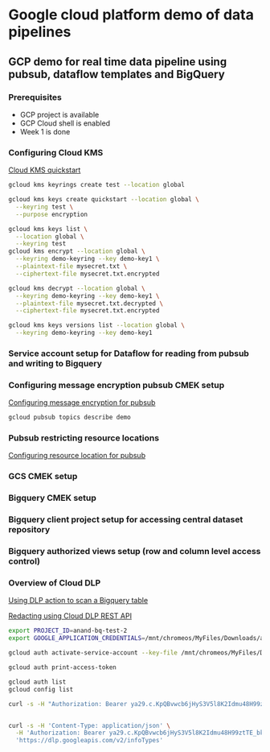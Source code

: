 # Google cloud platform demo of data pipelines

## GCP demo for real time data pipeline using pubsub, dataflow templates and BigQuery

### Prerequisites

* GCP project is available
* GCP Cloud shell is enabled
* Week 1 is done

### Configuring Cloud KMS
[Cloud KMS quickstart](https://cloud.google.com/kms/docs/quickstart)

```sh
gcloud kms keyrings create test --location global

gcloud kms keys create quickstart --location global \
  --keyring test \
  --purpose encryption

gcloud kms keys list \
  --location global \
  --keyring test  
gcloud kms encrypt --location global \
  --keyring demo-keyring --key demo-key1 \
  --plaintext-file mysecret.txt \
  --ciphertext-file mysecret.txt.encrypted

gcloud kms decrypt --location global \
  --keyring demo-keyring --key demo-key1 \
  --plaintext-file mysecret.txt.decrypted \
  --ciphertext-file mysecret.txt.encrypted

gcloud kms keys versions list --location global \
  --keyring demo-keyring --key demo-key1  
```

### Service account setup for Dataflow for reading from pubsub and writing to Bigquery

### Configuring message encryption pubsub CMEK setup

[Configuring message encryption for pubsub](https://cloud.google.com/pubsub/docs/encryption)

```sh
gcloud pubsub topics describe demo

```

### Pubsub restricting resource locations
[Configuring resource location for pubsub](https://cloud.google.com/pubsub/docs/resource-location-restriction)

### GCS CMEK setup


### Bigquery CMEK setup

### Bigquery client project setup for accessing central dataset repository

### Bigquery authorized views setup (row and column level access control)

### Overview of Cloud DLP
[Using DLP action to scan a Bigquery table](https://cloud.google.com/dlp/docs/concepts-actions)

[Redacting using Cloud DLP REST API](https://cloud.google.com/dlp/docs/redacting-sensitive-data)


```sh
export PROJECT_ID=anand-bq-test-2
export GOOGLE_APPLICATION_CREDENTIALS=/mnt/chromeos/MyFiles/Downloads/anand-bq-test-2-4cda899168a4.json 

gcloud auth activate-service-account --key-file /mnt/chromeos/MyFiles/Downloads/anand-bq-test-2-4cda899168a4.json 

gcloud auth print-access-token

gcloud auth list
gcloud config list

curl -s -H "Authorization: Bearer ya29.c.KpQBvwcb6jHyS3V5l8K2Idmu48H99ztTE_bkhvls5uSmkjVgN0TteMoRlDwIy6LK85G6iZwgiz0pxtNVqIaoy_4MlMjS-iMSJDAQ5UL6SqLbxit-c5rK1ndQK0jQoiXpFQrTrRg-b6XF4ZmCSjd7zk6oNn7PE6uIVrEgY7cMykKchl7vwyjkrhSt_C58G0n3obPR9Y4orw" -H "Content-Type: application/json" https://dlp.googleapis.com/v2/projects/$PROJECT_ID/content:deidentify -d @redact-input.json


curl -s -H 'Content-Type: application/json' \
  -H 'Authorization: Bearer ya29.c.KpQBvwcb6jHyS3V5l8K2Idmu48H99ztTE_bkhvls5uSmkjVgN0TteMoRlDwIy6LK85G6iZwgiz0pxtNVqIaoy_4MlMjS-iMSJDAQ5UL6SqLbxit-c5rK1ndQK0jQoiXpFQrTrRg-b6XF4ZmCSjd7zk6oNn7PE6uIVrEgY7cMykKchl7vwyjkrhSt_C58G0n3obPR9Y4orw' \
  'https://dlp.googleapis.com/v2/infoTypes'


```
   